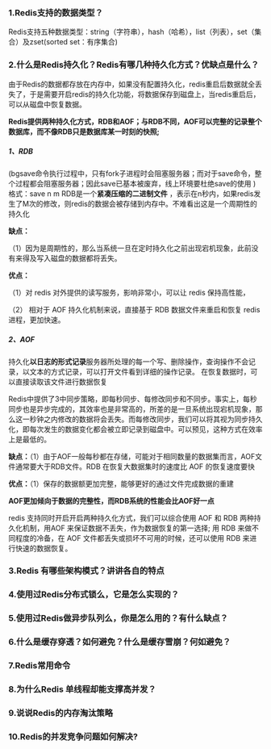 ### 1.Redis支持的数据类型？

Redis支持五种数据类型：string（字符串），hash（哈希），list（列表），set（集合）及zset(sorted set：有序集合)

### 2.什么是Redis持久化？Redis有哪几种持久化方式？优缺点是什么？

由于Redis的数据都存放在内存中，如果没有配置持久化，redis重启后数据就全丢失了，于是需要开启redis的持久化功能，将数据保存到磁盘上，当redis重启后，可以从磁盘中恢复数据。

**Redis提供两种持久化方式，RDB和AOF；与RDB不同，AOF可以完整的记录整个数据库，而不像RDB只是数据库某一时刻的快照;**

##### 1、RDB

(bgsave命令执行过程中，只有fork子进程时会阻塞服务器；而对于save命令，整个过程都会阻塞服务器；因此save已基本被废弃，线上环境要杜绝save的使用 )
格式：save n m
RDB是一个**紧凑压缩的二进制文件** ，表示在n秒内，如果redis发生了M次的修改，则redis的数据会被存储到内存中。不难看出这是一个周期性的持久化

**缺点：**

（1）因为是周期性的，那么当系统一旦在定时持久化之前出现宕机现象，此前没有来得及写入磁盘的数据都将丢失。

**优点：**

（1）对 redis 对外提供的读写服务，影响非常小，可以让 redis 保持高性能，

（2） 相对于 AOF 持久化机制来说，直接基于 RDB 数据文件来重启和恢复 redis 进程，更加快速。

##### 2、AOF

持久化**以日志的形式记录**服务器所处理的每一个写、删除操作，查询操作不会记录，以文本的方式记录，可以打开文件看到详细的操作记录。 在恢复数据时，可以直接读取该文件进行数据恢复

Redis中提供了3中同步策略，即每秒同步、每修改同步和不同步。事实上，每秒同步也是异步完成的，其效率也是非常高的，所差的是一旦系统出现宕机现象，那么这一秒钟之内修改的数据将会丢失。而每修改同步，我们可以将其视为同步持久化，即每次发生的数据变化都会被立即记录到磁盘中。可以预见，这种方式在效率上是最低的。

**缺点：**（1）由于AOF一般每秒都在存储，可能对于相同数量的数据集而言，AOF文件通常要大于RDB文件。RDB 在恢复大数据集时的速度比 AOF 的恢复速度要快

**优点：**（1）保存的数据额更加完整，能够更好的通过文件完成数据的重建

**AOF更加倾向于数据的完整性，而RDB系统的性能会比AOF好一点**



redis 支持同时开启开启两种持久化方式，我们可以综合使用 AOF 和 RDB 两种持久化机制，用AOF 来保证数据不丢失，作为数据恢复的第一选择; 用 RDB 来做不同程度的冷备，在 AOF 文件都丢失或损坏不可用的时候，还可以使用 RDB 来进行快速的数据恢复。



### 3.Redis 有哪些架构模式？讲讲各自的特点

### 4.使用过Redis分布式锁么，它是怎么实现的？

### 5.使用过Redis做异步队列么，你是怎么用的？有什么缺点？

### 6.什么是缓存穿透？如何避免？什么是缓存雪崩？何如避免？

### 7.Redis常用命令

### 8.为什么Redis 单线程却能支撑高并发？

### 9.说说Redis的内存淘汰策略

### 10.Redis的并发竞争问题如何解决?